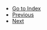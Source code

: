 - [Go to Index](index)
- [Previous][previous]
- [Next][next]

[index]: ../../Index.md
[next]: ./2.Linked_List.md
[previous]: ../Introduction.md